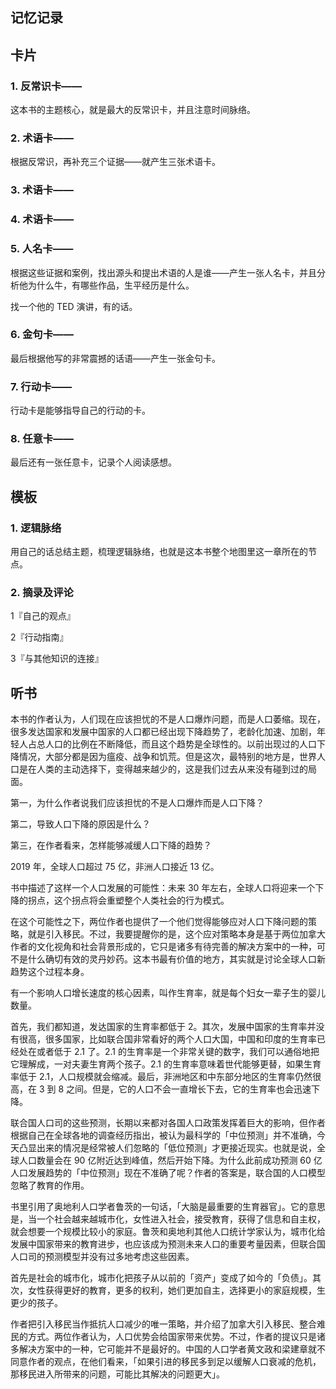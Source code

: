 ## 记忆记录

## 卡片

### 1. 反常识卡——

这本书的主题核心，就是最大的反常识卡，并且注意时间脉络。

### 2. 术语卡——

根据反常识，再补充三个证据——就产生三张术语卡。

### 3. 术语卡——

### 4. 术语卡——

### 5. 人名卡——

根据这些证据和案例，找出源头和提出术语的人是谁——产生一张人名卡，并且分析他为什么牛，有哪些作品，生平经历是什么。

找一个他的 TED 演讲，有的话。

### 6. 金句卡——

最后根据他写的非常震撼的话语——产生一张金句卡。

### 7. 行动卡——

行动卡是能够指导自己的行动的卡。

### 8. 任意卡——

最后还有一张任意卡，记录个人阅读感想。

## 模板

### 1. 逻辑脉络

用自己的话总结主题，梳理逻辑脉络，也就是这本书整个地图里这一章所在的节点。

### 2. 摘录及评论

1『自己的观点』

2『行动指南』

3『与其他知识的连接』

## 听书

本书的作者认为，人们现在应该担忧的不是人口爆炸问题，而是人口萎缩。现在，很多发达国家和发展中国家的人口都已经出现下降趋势了，老龄化加速、加剧，年轻人占总人口的比例在不断降低，而且这个趋势是全球性的。以前出现过的人口下降情况，大部分都是因为瘟疫、战争和饥荒。但是这次，最特别的地方是，世界人口是在人类的主动选择下，变得越来越少的，这是我们过去从来没有碰到过的局面。

第一，为什么作者说我们应该担忧的不是人口爆炸而是人口下降？

第二，导致人口下降的原因是什么？

第三，在作者看来，怎样能够减缓人口下降的趋势？

2019 年，全球人口超过 75 亿，非洲人口接近 13 亿。

书中描述了这样一个人口发展的可能性：未来 30 年左右，全球人口将迎来一个下降的拐点，这个拐点将会重塑整个人类社会的行为模式。

在这个可能性之下，两位作者也提供了一个他们觉得能够应对人口下降问题的策略，就是引入移民。不过，我要提醒你的是，这个应对策略本身是基于两位加拿大作者的文化视角和社会背景形成的，它只是诸多有待完善的解决方案中的一种，可不是什么确切有效的灵丹妙药。这本书最有价值的地方，其实就是讨论全球人口新趋势这个过程本身。

有一个影响人口增长速度的核心因素，叫作生育率，就是每个妇女一辈子生的婴儿数量。

首先，我们都知道，发达国家的生育率都低于 2。其次，发展中国家的生育率并没有很高，很多国家，比如联合国非常看好的两个人口大国，中国和印度的生育率已经处在或者低于 2.1 了。2.1 的生育率是一个非常关键的数字，我们可以通俗地把它理解成，一对夫妻生育两个孩子。2.1 的生育率意味着世代能够更替，如果生育率低于 2.1，人口规模就会缩减。最后，非洲地区和中东部分地区的生育率仍然很高，在 3 到 8 之间。但是，它的人口不会一直增长下去，它的生育率也会迅速下降。

联合国人口司的这些预测，长期以来都对各国人口政策发挥着巨大的影响，但作者根据自己在全球各地的调查经历指出，被认为最科学的「中位预测」并不准确，今天凸显出来的情况是经常被人们忽略的「低位预测」才更接近现实。也就是说，全球人口数量会在 90 亿附近达到峰值，然后开始下降。为什么此前成功预测 60 亿人口发展趋势的「中位预测」现在不准确了呢？作者的答案是，联合国的人口模型忽略了教育的作用。

书里引用了奥地利人口学者鲁茨的一句话，「大脑是最重要的生育器官」。它的意思是，当一个社会越来越城市化，女性进入社会，接受教育，获得了信息和自主权，就会想要一个规模比较小的家庭。鲁茨和奥地利其他人口统计学家认为，城市化给发展中国家带来的教育进步，也应该成为预测未来人口的重要考量因素，但联合国人口司的预测模型并没有过多地考虑这些因素。

首先是社会的城市化，城市化把孩子从以前的「资产」变成了如今的「负债」。其次，女性获得更好的教育，更多的权利，她们更加自主，选择更小的家庭规模，生更少的孩子。

作者把引入移民当作抵抗人口减少的唯一策略，并介绍了加拿大引入移民、整合难民的方式。两位作者认为，人口优势会给国家带来优势。不过，作者的提议只是诸多解决方案中的一种，它可能并不是最好的。中国的人口学者黄文政和梁建章就不同意作者的观点，在他们看来，「如果引进的移民多到足以缓解人口衰减的危机，那移民进入所带来的问题，可能比其解决的问题更大」。

